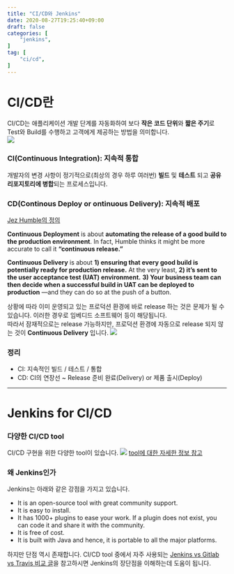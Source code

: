 ```yaml
---
title: "CI/CD와 Jenkins"
date: 2020-08-27T19:25:40+09:00
draft: false
categories: [
    "jenkins",
]
tag: [
    "ci/cd",
]
---
```


# CI/CD란

CI/CD는 애플리케이션 개발 단계를 자동화하여 보다 **작은 코드 단위**와 **짧은 주기**로 Test와 Build를 수행하고 고객에게 제공하는 방법을 의미합니다.  
![](/images/20200827_cicd_and_jenkins/jenkins_cicd01-cicd01.png)

### CI(Continuous Integration): 지속적 통합

개발자의 변경 사항이 정기적으로(최상의 경우 하루 여러번) **빌드** 및 **테스트** 되고 **공유 리포지토리에 병합**되는 프로세스입니다.  

### CD(Continous Deploy or ontinuous Delivery): 지속적 배포

[Jez Humble의 정의](https://continuousdelivery.com/2010/08/continuous-delivery-vs-continuous-deployment/)

**Continuous Deployment** is about **automating the release of a good build to the production environment**. In fact, Humble thinks it might be more accurate to call it **“continuous release.”**

**Continuous Delivery** is about **1) ensuring that every good build is potentially ready for production release.** At the very least, **2) it’s sent to the user acceptance test (UAT) environment.** **3) Your business team can then decide when a successful build in UAT can be deployed to production** —and they can do so at the push of a button.

상황에 따라 이미 운영되고 있는 프로덕션 환경에 바로 release 하는 것은 문제가 될 수 있습니다. 이러한 경우로 임베디드 소프트웨어 등이 해당됩니다.  
따라서 잠재적으로는 release 가능하지만, 프로덕션 환경에 자동으로 release 되지 않는 것이 **Continuous Delivery** 입니다. 
![](/images/20200827_cicd_and_jenkins/jenkins_cicd01-cicd03.png)

### 정리

* CI: 지속적인 빌드 / 테스트 / 통합
* CD: CI의 연장선 ~ Release 준비 완료(Delivery) or 제품 출시(Deploy)

---

# Jenkins for CI/CD

### 다양한 CI/CD tool

CI/CD 구현을 위한 다양한 tool이 있습니다.
![](/images/20200827_cicd_and_jenkins/jenkins_cicd01-cicd02.png)
[tool에 대한 자세한 정보 참고](https://landscape.cncf.io/category=continuous-integration-delivery&format=card-mode&grouping=category)

### 왜 Jenkins인가

Jenkins는 아래와 같은 강점을 가지고 있습니다.
* It is an open-source tool with great community support.
* It is easy to install.
* It has 1000+ plugins to ease your work. If a plugin does not exist, you can code it and share it with the community.
* It is free of cost.
* It is built with Java and hence, it is portable to all the major platforms.

하지만 단점 역시 존재합니다. CI/CD tool 중에서 자주 사용되는 [Jenkins vs Gitlab vs Travis 비교 글](https://owin2828.github.io/devlog/2020/01/09/cicd-1.html)을 참고하시면 Jenkins의 장단점을 이해하는데 도움이 됩니다.
